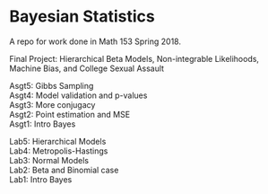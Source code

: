 # Bayesian Statistics

A repo for work done in Math 153 Spring 2018.

Final Project: Hierarchical Beta Models, Non-integrable Likelihoods, Machine Bias, and College Sexual Assault 

Asgt5: Gibbs Sampling  
Asgt4: Model validation and p-values  
Asgt3: More conjugacy  
Asgt2: Point estimation and MSE  
Asgt1: Intro Bayes  

Lab5: Hierarchical Models  
Lab4: Metropolis-Hastings  
Lab3: Normal Models  
Lab2: Beta and Binomial case  
Lab1: Intro Bayes  
